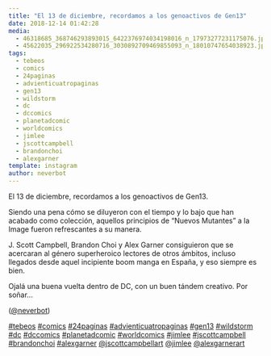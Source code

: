 ```yaml
---
title: "El 13 de diciembre, recordamos a los genoactivos de Gen13"
date: 2018-12-14 01:42:28
media: 
  - 46318685_368746293893015_6422376974034198016_n_17973277231175076.jpg
  - 45622035_296922534280716_3030892709469855093_n_18010747654038923.jpg
tags: 
  - tebeos
  - comics
  - 24paginas
  - advienticuatropaginas
  - gen13
  - wildstorm
  - dc
  - dccomics
  - planetadcomic
  - worldcomics
  - jimlee
  - jscottcampbell
  - brandonchoi
  - alexgarner
template: instagram
author: neverbot
---
```


El 13 de diciembre, recordamos a los genoactivos de Gen13.

Siendo una pena cómo se diluyeron con el tiempo y lo bajo que han acabado como colección, aquellos principios de “Nuevos Mutantes” a la Image fueron refrescantes a su manera.

J. Scott Campbell, Brandon Choi y Alex Garner consiguieron que se acercaran al género superheroico lectores de otros ámbitos, incluso llegados desde aquel incipiente boom manga en España, y eso siempre es bien.

Ojalá una buena vuelta dentro de DC, con un buen tándem creativo. Por soñar...

([@neverbot](https://instagram.com/neverbot))

[#tebeos](/tags/tebeos) [#comics](/tags/comics) [#24paginas](/tags/24paginas) [#advienticuatropaginas](/tags/advienticuatropaginas) [#gen13](/tags/gen13) [#wildstorm](/tags/wildstorm) [#dc](/tags/dc) [#dccomics](/tags/dccomics) [#planetadcomic](/tags/planetadcomic) [#worldcomics](/tags/worldcomics) [#jimlee](/tags/jimlee) [#jscottcampbell](/tags/jscottcampbell) [#brandonchoi](/tags/brandonchoi) [#alexgarner](/tags/alexgarner) [@jscottcampbellart](https://instagram.com/jscottcampbellart) [@jimlee](https://instagram.com/jimlee) [@alexgarnerart](https://instagram.com/alexgarnerart)
